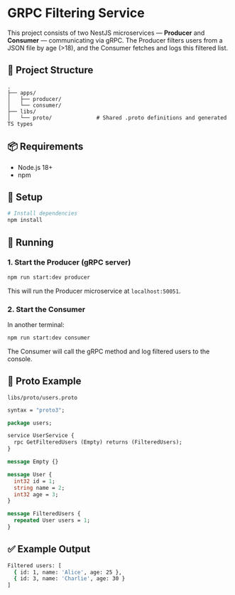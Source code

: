 # GRPC Filtering Service

This project consists of two NestJS microservices — **Producer** and **Consumer** — communicating via gRPC. The Producer filters users from a JSON file by age (>18), and the Consumer fetches and logs this filtered list.

## 🧱 Project Structure

```
.
├── apps/
│   ├── producer/
│   └── consumer/
├── libs/
│   └── proto/              # Shared .proto definitions and generated TS types
```

## 📦 Requirements

* Node.js 18+
* npm

## 📁 Setup

```bash
# Install dependencies
npm install

```

## 🚀 Running 

### 1. Start the Producer (gRPC server)

```bash
npm run start:dev producer
```

This will run the Producer microservice at `localhost:50051`.

### 2. Start the Consumer

In another terminal:

```bash
npm run start:dev consumer
```

The Consumer will call the gRPC method and log filtered users to the console.


## 📄 Proto Example

`libs/proto/users.proto`

```proto
syntax = "proto3";

package users;

service UserService {
  rpc GetFilteredUsers (Empty) returns (FilteredUsers);
}

message Empty {}

message User {
  int32 id = 1;
  string name = 2;
  int32 age = 3;
}

message FilteredUsers {
  repeated User users = 1;
}
```

## ✅ Example Output

```bash
Filtered users: [
  { id: 1, name: 'Alice', age: 25 },
  { id: 3, name: 'Charlie', age: 30 }
]
```

